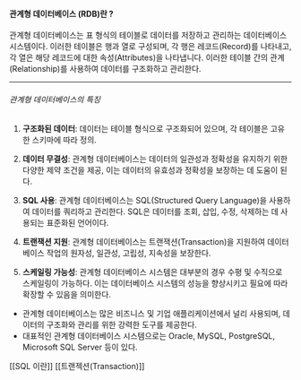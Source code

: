 #### 관계형 데이터베이스 (RDB)란 ?
관계형 데이터베이스는 표 형식의 테이블로 데이터를 저장하고 관리하는 데이터베이스 시스템이다. 
이러한 테이블은 행과 열로 구성되며, 각 행은 레코드(Record)를 나타내고, 각 열은 해당 레코드에 대한 속성(Attributes)을 나타냅니다. 이러한 테이블 간의 관계(Relationship)를 사용하여 데이터를 구조화하고 관리한다.

---
###### 관계형 데이터베이스의 특징

1. **구조화된 데이터**: 데이터는 테이블 형식으로 구조화되어 있으며, 각 테이블은 고유한 스키마에 따라 정의.
    
2. **데이터 무결성**: 관계형 데이터베이스는 데이터의 일관성과 정확성을 유지하기 위한 다양한 제약 조건을 제공, 이는 데이터의 유효성과 정확성을 보장하는 데 도움이 된다.
    
3. **SQL 사용**: 관계형 데이터베이스는 SQL(Structured Query Language)을 사용하여 데이터를 쿼리하고 관리한다. SQL은 데이터를 조회, 삽입, 수정, 삭제하는 데 사용되는 표준화된 언어이다.
    
4. **트랜잭션 지원**: 관계형 데이터베이스는 트랜잭션(Transaction)을 지원하여 데이터베이스 작업의 원자성, 일관성, 고립성, 지속성을 보장한다.
    
5. **스케일링 가능성**: 관계형 데이터베이스 시스템은 대부분의 경우 수평 및 수직으로 스케일링이 가능하다. 이는 데이터베이스 시스템의 성능을 향상시키고 필요에 따라 확장할 수 있음을 의미한다.


- 관계형 데이터베이스는 많은 비즈니스 및 기업 애플리케이션에서 널리 사용되며, 데이터의 구조화와 관리를 위한 강력한 도구를 제공한다. 
- 대표적인 관계형 데이터베이스 시스템으로는 Oracle, MySQL, PostgreSQL, Microsoft SQL Server 등이 있다.

[[SQL 이란]]
[[트랜젝션(Transaction)]]